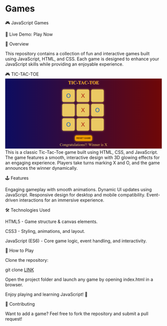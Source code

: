 # Games
🎮 JavaScript Games

🔗 Live Demo: Play Now


🚀 Overview

This repository contains a collection of fun and interactive games built using JavaScript, HTML, and CSS. Each game is designed to enhance your JavaScript skills while providing an enjoyable experience.

🎮 TIC-TAC-TOE
![IMAGE ALT](https://github.com/PranavHendre02/Games/blob/3788375aae0345568fabbade0c88d183bcdf04aa/Tic-Tac-Toe/TIC-TAC-TOE.png)
This is a classic Tic-Tac-Toe game built using HTML, CSS, and JavaScript. The game features a smooth, interactive design with 3D glowing effects for an engaging experience. Players take turns marking X and O, and the game announces the winner dynamically.

🕹️ Features

Engaging gameplay with smooth animations.
Dynamic UI updates using JavaScript.
Responsive design for desktop and mobile compatibility.
Event-driven interactions for an immersive experience.

🛠️ Technologies Used

HTML5 - Game structure & canvas elements.

CSS3 - Styling, animations, and layout.

JavaScript (ES6) - Core game logic, event handling, and interactivity.

📌 How to Play

Clone the repository:

git clone [LINK](https://github.com/PranavHendre02/Games.git)

Open the project folder and launch any game by opening index.html in a browser.

Enjoy playing and learning JavaScript! 🚀

🤝 Contributing

Want to add a game? Feel free to fork the repository and submit a pull request!
